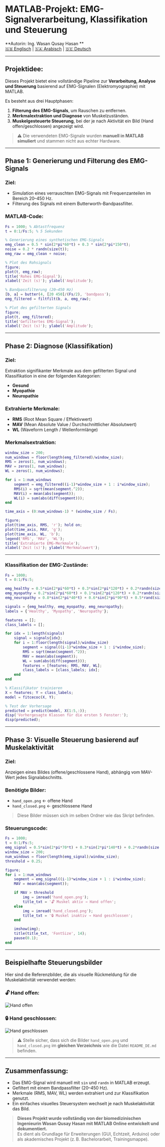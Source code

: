 #  MATLAB-Projekt: EMG-Signalverarbeitung, Klassifikation und Steuerung

 **Autorin: Ing. Wasan Qusay Hasan **  
 [🇬🇧 Englisch](README.md) | [🇸🇦 Arabisch](README_AR.md) | [🇩🇪 Deutsch](README_DE.md)

---

##  Projektidee:

Dieses Projekt bietet eine vollständige Pipeline zur **Verarbeitung, Analyse und Steuerung** basierend auf EMG-Signalen (Elektromyographie) mit MATLAB.

Es besteht aus drei Hauptphasen:

1. **Filterung des EMG-Signals**, um Rauschen zu entfernen.  
2. **Merkmalextraktion und Diagnose** von Muskelzuständen.  
3. **Muskelgesteuerte Steuerung**, bei der je nach Aktivität ein Bild (Hand offen/geschlossen) angezeigt wird.

> ⚠️ Die verwendeten EMG-Signale wurden **manuell in MATLAB simuliert** und stammen nicht aus echter Hardware.

---

##  Phase 1: Generierung und Filterung des EMG-Signals

###  Ziel:

* Simulation eines verrauschten EMG-Signals mit Frequenzanteilen im Bereich 20–450 Hz.  
* Filterung des Signals mit einem Butterworth-Bandpassfilter.

###  MATLAB-Code:

```matlab
Fs = 1000; % Abtastfrequenz
t = 0:1/Fs:5; % 5 Sekunden

% Generierung eines synthetischen EMG-Signals
emg_clean = 0.5 * sin(2*pi*60*t) + 0.3 * sin(2*pi*150*t);
noise = 0.2 * randn(size(t));
emg_raw = emg_clean + noise;

% Plot des Rohsignals
figure;
plot(t, emg_raw);
title('Rohes EMG-Signal');
xlabel('Zeit (s)'); ylabel('Amplitude');

% Bandpassfilterung (20–450 Hz)
[b, a] = butter(4, [20 450]/(Fs/2), 'bandpass');
emg_filtered = filtfilt(b, a, emg_raw);

% Plot des gefilterten Signals
figure;
plot(t, emg_filtered);
title('Gefiltertes EMG-Signal');
xlabel('Zeit (s)'); ylabel('Amplitude');
```

---

##  Phase 2: Diagnose (Klassifikation)

###  Ziel:

Extraktion signifikanter Merkmale aus dem gefilterten Signal und Klassifikation in eine der folgenden Kategorien:

- **Gesund**  
- **Myopathie**  
- **Neuropathie**

###  Extrahierte Merkmale:

- **RMS** (Root Mean Square / Effektivwert)  
- **MAV** (Mean Absolute Value / Durchschnittlicher Absolutwert)  
- **WL** (Waveform Length / Wellenformlänge)

###  Merkmalsextraktion:

```matlab
window_size = 200;
num_windows = floor(length(emg_filtered)/window_size);
RMS = zeros(1, num_windows);
MAV = zeros(1, num_windows);
WL = zeros(1, num_windows);

for i = 1:num_windows
    segment = emg_filtered((i-1)*window_size + 1 : i*window_size);
    RMS(i) = sqrt(mean(segment.^2));
    MAV(i) = mean(abs(segment));
    WL(i) = sum(abs(diff(segment)));
end

time_axis = (0:num_windows-1) * (window_size / Fs);

figure;
plot(time_axis, RMS, 'r'); hold on;
plot(time_axis, MAV, 'g');
plot(time_axis, WL, 'b');
legend('RMS', 'MAV', 'WL');
title('Extrahierte EMG-Merkmale');
xlabel('Zeit (s)'); ylabel('Merkmalswert');
```

---

###  Klassifikation der EMG-Zustände:

```matlab
Fs = 1000;
t = 0:1/Fs:5;

emg_healthy = 0.5*sin(2*pi*60*t) + 0.3*sin(2*pi*120*t) + 0.2*randn(size(t));
emg_myopathy = 0.2*sin(2*pi*60*t) + 0.1*sin(2*pi*120*t) + 0.2*randn(size(t));
emg_neuropathy = 0.8*sin(2*pi*40*t) + 0.6*sin(2*pi*90*t) + 0.5*rand(size(t));

signals = {emg_healthy, emg_myopathy, emg_neuropathy};
labels = {'Healthy', 'Myopathy', 'Neuropathy'};

features = [];
class_labels = [];

for idx = 1:length(signals)
    signal = signals{idx};
    for i = 1:floor(length(signal)/window_size)
        segment = signal((i-1)*window_size + 1 : i*window_size);
        RMS = sqrt(mean(segment.^2));
        MAV = mean(abs(segment));
        WL = sum(abs(diff(segment)));
        features = [features; RMS, MAV, WL];
        class_labels = [class_labels; idx];
    end
end

% Klassifikator trainieren
X = features; Y = class_labels;
model = fitcecoc(X, Y);

% Test der Vorhersage
predicted = predict(model, X(1:5,:));
disp('Vorhergesagte Klassen für die ersten 5 Fenster:');
disp(predicted);
```

---

##  Phase 3: Visuelle Steuerung basierend auf Muskelaktivität

###  Ziel:

Anzeigen eines Bildes (offene/geschlossene Hand), abhängig vom MAV-Wert jedes Signalabschnitts.

###  Benötigte Bilder:

- `hand_open.png`  ← offene Hand  
- `hand_closed.png`  ← geschlossene Hand  

> Diese Bilder müssen sich im selben Ordner wie das Skript befinden.

###  Steuerungscode:

```matlab
Fs = 1000;
t = 0:1/Fs:5;
emg_signal = 0.5*sin(2*pi*70*t) + 0.3*sin(2*pi*140*t) + 0.2*randn(size(t));
window_size = 200;
num_windows = floor(length(emg_signal)/window_size);
threshold = 0.25;

figure;
for i = 1:num_windows
    segment = emg_signal((i-1)*window_size + 1 : i*window_size);
    MAV = mean(abs(segment));

    if MAV > threshold
        img = imread('hand_open.png');
        title_txt = '🔓 Muskel aktiv → Hand offen';
    else
        img = imread('hand_closed.png');
        title_txt = '🔒 Muskel inaktiv → Hand geschlossen';
    end

    imshow(img);
    title(title_txt, 'FontSize', 14);
    pause(0.1);
end
```
---

##  Beispielhafte Steuerungsbilder

Hier sind die Referenzbilder, die als visuelle Rückmeldung für die Muskelaktivität verwendet werden:

### 🔓 Hand offen:
![Hand offen](hand_open.png)

### 🔒 Hand geschlossen:
![Hand geschlossen](hand_closed.png)

> ⚠️ Stelle sicher, dass sich die Bilder `hand_open.png` und `hand_closed.png` im **gleichen Verzeichnis** wie die Datei `README_DE.md` befinden.

---

##  Zusammenfassung:

-  Das EMG-Signal wird manuell mit `sin` und `randn` in MATLAB erzeugt.  
-  Gefiltert mit einem Bandpassfilter (20–450 Hz).  
-  Merkmale (RMS, MAV, WL) werden extrahiert und zur Klassifikation genutzt.  
-  Ein einfaches visuelles Steuersystem wechselt je nach Muskelaktivität das Bild.

>  **Dieses Projekt wurde vollständig von der biomedizinischen Ingenieurin Wasan Qusay Hasan  mit MATLAB Online entwickelt und dokumentiert.**  
> Es dient als Grundlage für Erweiterungen (GUI, Echtzeit, Arduino) oder als akademisches Projekt (z. B. Bachelorarbeit, Trainingsmappe).

